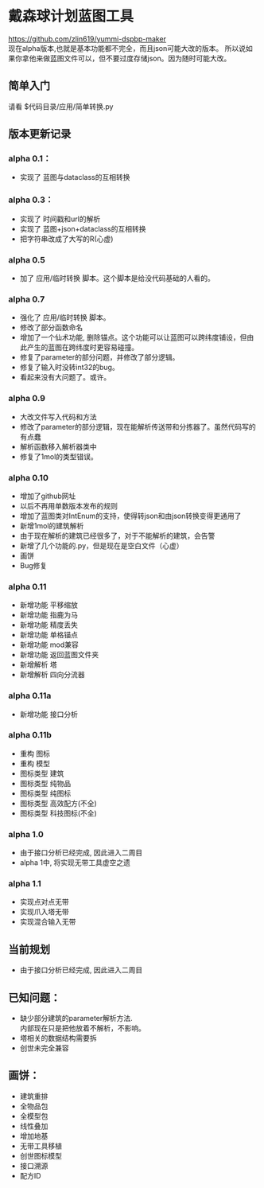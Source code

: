 
# 戴森球计划蓝图工具
https://github.com/zlin619/yummi-dspbp-maker  
现在alpha版本,也就是基本功能都不完全，而且json可能大改的版本。
所以说如果你拿他来做蓝图文件可以，但不要过度存储json。因为随时可能大改。

## 简单入门
请看 $代码目录/应用/简单转换.py

## 版本更新记录

### alpha 0.1：
- 实现了 蓝图与dataclass的互相转换

### alpha 0.3：
- 实现了 时间戳和url的解析
- 实现了 蓝图+json+dataclass的互相转换
- 把字符串改成了大写的R(心虚)

### alpha 0.5
- 加了 应用/临时转换 脚本。这个脚本是给没代码基础的人看的。

### alpha 0.7
- 强化了 应用/临时转换 脚本。
- 修改了部分函数命名
- 增加了一个仙术功能, 删除锚点。这个功能可以让蓝图可以跨纬度铺设，但由此产生的蓝图在跨纬度时更容易碰撞。
- 修复了parameter的部分问题，并修改了部分逻辑。
- 修复了输入时没转int32的bug。
- 看起来没有大问题了。或许。

### alpha 0.9
- 大改文件写入代码和方法
- 修改了parameter的部分逻辑，现在能解析传送带和分拣器了。虽然代码写的有点蠢
- 解析函数移入解析器类中
- 修复了1mol的类型错误。

### alpha 0.10
- 增加了github网址
- 以后不再用单数版本发布的规则
- 增加了蓝图类对IntEnum的支持，使得转json和由json转换变得更通用了
- 新增1mol的建筑解析
- 由于现在解析的建筑已经很多了，对于不能解析的建筑，会告警
- 新增了几个功能的.py，但是现在是空白文件（心虚）
- 画饼
- Bug修复

### alpha 0.11
- 新增功能 平移缩放
- 新增功能 指鹿为马
- 新增功能 精度丢失
- 新增功能 单格锚点
- 新增功能 mod兼容
- 新增功能 返回蓝图文件夹
- 新增解析 塔
- 新增解析 四向分流器

### alpha 0.11a
- 新增功能 接口分析

### alpha 0.11b
- 重构 图标
- 重构 模型
- 图标类型 建筑
- 图标类型 纯物品
- 图标类型 纯图标
- 图标类型 高效配方(不全)
- 图标类型 科技图标(不全)

### alpha 1.0
- 由于接口分析已经完成, 因此进入二周目
- alpha 1中, 将实现无带工具虚空之遗

### alpha 1.1
- 实现点对点无带
- 实现爪入塔无带
- 实现混合输入无带

## 当前规划
- 由于接口分析已经完成, 因此进入二周目

## 已知问题：
- 缺少部分建筑的parameter解析方法.  
  内部现在只是把他放着不解析，不影响。
- 塔相关的数据结构需要拆
- 创世未完全兼容

## 画饼：
- 建筑重排
- 全物品包
- 全模型包
- 线性叠加
- 增加地基
- 无带工具移植
- 创世图标模型
- 接口溯源
- 配方ID